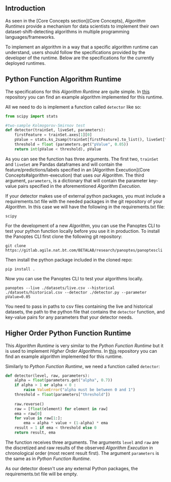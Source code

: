 ## Introduction
As seen in the [Core Concepts section](Core Concepts), _Algorithm Runtimes_ provide a mechanism for data scientists to implement their own dataset-shift-detecting algorithms in multiple programming languages/frameworks.

To implement an algorithm in a way that a specific algorithm runtime can understand, users should follow the specifications provided by the developer of the runtime. Below are the specifications for the currently deployed runtimes.

## Python Function Algorithm Runtime
The specifications for this _Algorithm Runtime_ are quite simple. In [this](https://gitlab.agile.nat.bt.com/BETALAB/research/panoptes/example-algorithm-repo) repository you can find an example algorithm implemented for this runtime.

All we need to do is implement a function called `detector` like so:
```python
from scipy import stats

#two-sample Kolmogorov-Smirnov test
def detector(trainSet, liveSet, parameters):
    firstFeature = trainSet.axes[1][0]
    pValue = stats.ks_2samp(trainSet[firstFeature].to_list(), liveSet[firstFeature].to_list())[1]
    threshold = float (parameters.get("pValue", 0.05))
    return int(pValue < threshold), pValue
```
As you can see the function has three arguments. The first two, `trainSet` and `liveSet` are Pandas dataframes and will contain the feature/predictions/labels specified in an [Algorithm Execution](Core Concepts#algorithm-execution) that uses our _Algorithm_. The third argument, `parameters`, is a dictionary that will contain the parameter key-value pairs specified in the aforementioned _Algorithm Execution_.

If your detector makes use of external python packages, you must include a requirements.txt file with the needed packages in the git repository of your _Algorithm_. In this case we will have the following in the requirements.txt file:
```
scipy
```

For the development of a new _Algorithm_, you can use the Panoptes CLI to test your python function locally before you use it in production.
To install the Panoptes CLI first clone the following git repository:

`git clone https://gitlab.agile.nat.bt.com/BETALAB/research/panoptes/panoptescli`

Then install the python package included in the cloned repo:

`pip install .`

Now you can use the Panoptes CLI to test your algorithms locally.

`panoptes --live ./datasets/live.csv --historical ./datasets/historical.csv --detector ./detector.py --parameter pValue=0.05`

You need to pass in paths to csv files containing the live and historical datasets, the path to the python file that contains the `detector` function, and key-value pairs for any parameters that your detector needs.

## Higher Order Python Function Runtime
This _Algorithm Runtime_ is very similar to the _Python Function Runtime_ but it is used to implement _Higher Order Algorithms_. In [this](https://gitlab.agile.nat.bt.com/BETALAB/research/panoptes/ema-algorithm-repo) repository you can find an example algorithm implemented for this runtime.

Similarly to _Python Function Runtime_, we need a function called `detector`:
```python
def detector(level, raw, parameters):
    alpha = float(parameters.get("alpha", 0.7))
    if alpha > 1 or alpha < 0 :
        raise ValueError("alpha must be between 0 and 1")
    threshold = float(parameters["threshold"])
    
    raw.reverse()
    raw = [float(element) for element in raw]
    ema = raw[0]
    for value in raw[1:]:
        ema = alpha * value + (1-alpha) * ema
    result = 1 if ema < threshold else 0
    return result, ema
```
The function receives three arguments. The arguments `level` and `raw` are the discretized and raw results of the observed _Algorithm Execution_ in chronological order (most recent result first). The argument `parameters` is the same as in _Python Function Runtime_.

As our detector doesn't use any external Python packages, the requirements.txt file will be empty. 

